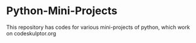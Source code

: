# Python-Mini-Projects
This repository has codes for various mini-projects of python, which work on codeskulptor.org 
